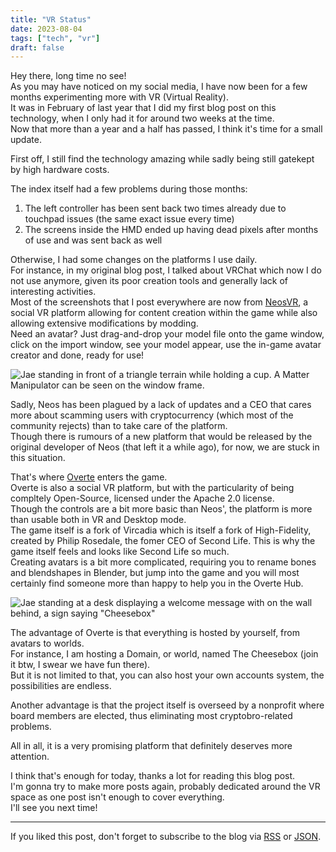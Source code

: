 ```yaml
---
title: "VR Status"
date: 2023-08-04
tags: ["tech", "vr"]
draft: false
---
```


Hey there, long time no see!  
As you may have noticed on my social media, I have now been for a few months experimenting more with VR (Virtual Reality).  
It was in February of last year that I did my first blog post on this technology, when I only had it for around two weeks at the time.  
Now that more than a year and a half has passed, I think it's time for a small update.

First off, I still find the technology amazing while sadly being still gatekept by high hardware costs.  

The index itself had a few problems during those months:
1. The left controller has been sent back two times already due to touchpad issues (the same exact issue every time)
2. The screens inside the HMD ended up having dead pixels after months of use and was sent back as well

Otherwise, I had some changes on the platforms I use daily.  
For instance, in my original blog post, I talked about VRChat which now I do not use anymore, given its poor creation tools and generally lack of interesting activities.  
Most of the screenshots that I post everywhere are now from [NeosVR](https://neos.com), a social VR platform allowing for content creation within the game while also allowing extensive modifications by modding.  
Need an avatar? Just drag-and-drop your model file onto the game window, click on the import window, see your model appear, use the in-game avatar creator and done, ready for use!  

![Jae standing in front of a triangle terrain while holding a cup. A Matter Manipulator can be seen on the window frame.](https://sharex.777.tf/ShareX/2023/08/2023-08-02%2001.58.20.jpg)

Sadly, Neos has been plagued by a lack of updates and a CEO that cares more about scamming users with cryptocurrency (which most of the community rejects) than to take care of the platform.  
Though there is rumours of a new platform that would be released by the original developer of Neos (that left it a while ago), for now, we are stuck in this situation.

That's where [Overte](https://overte.org) enters the game.  
Overte is also a social VR platform, but with the particularity of being compltely Open-Source, licensed under the Apache 2.0 license.  
Though the controls are a bit more basic than Neos', the platform is more than usable both in VR and Desktop mode.  
The game itself is a fork of Vircadia which is itself a fork of High-Fidelity, created by Philip Rosedale, the fomer CEO of Second Life. This is why the game itself feels and looks like Second Life so much.  
Creating avatars is a bit more complicated, requiring you to rename bones and blendshapes in Blender, but jump into the game and you will most certainly find someone more than happy to help you in the Overte Hub.  

![Jae standing at a desk displaying a welcome message with on the wall behind, a sign saying "Cheesebox"](https://sharex.777.tf/ShareX/2023/08/overte-snap-by-j4-on-2023-07-31_23-30-55.png)

The advantage of Overte is that everything is hosted by yourself, from avatars to worlds.  
For instance, I am hosting a Domain, or world, named The Cheesebox (join it btw, I swear we have fun there).  
But it is not limited to that, you can also host your own accounts system, the possibilities are endless.

Another advantage is that the project itself is overseed by a nonprofit where board members are elected, thus eliminating most cryptobro-related problems.

All in all, it is a very promising platform that definitely deserves more attention.

I think that's enough for today, thanks a lot for reading this blog post.  
I'm gonna try to make more posts again, probably dedicated around the VR space as one post isn't enough to cover everything.  
I'll see you next time!

---

If you liked this post, don't forget to subscribe to the blog via [RSS](/blog/index.xml) or [JSON](/blog/index.json).  
